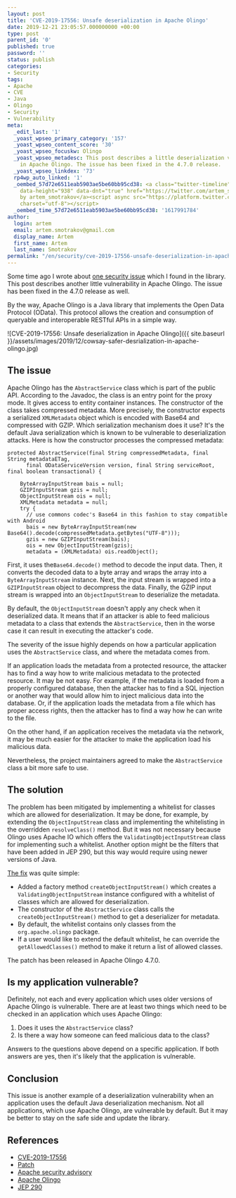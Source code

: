 ```yaml
---
layout: post
title: 'CVE-2019-17556: Unsafe deserialization in Apache Olingo'
date: 2019-12-21 23:05:57.000000000 +00:00
type: post
parent_id: '0'
published: true
password: ''
status: publish
categories:
- Security
tags:
- Apache
- CVE
- Java
- Olingo
- Security
- Vulnerability
meta:
  _edit_last: '1'
  _yoast_wpseo_primary_category: '157'
  _yoast_wpseo_content_score: '30'
  _yoast_wpseo_focuskw: Olingo
  _yoast_wpseo_metadesc: This post describes a little deserialization vulnerability
    in Apache Olingo. The issue has been fixed in the 4.7.0 release.
  _yoast_wpseo_linkdex: '73'
  rp4wp_auto_linked: '1'
  _oembed_57d72e6511eab5903ae5be60bb95cd38: <a class="twitter-timeline" data-width="625"
    data-height="938" data-dnt="true" href="https://twitter.com/artem_smotrakov?ref_src=twsrc%5Etfw">Tweets
    by artem_smotrakov</a><script async src="https://platform.twitter.com/widgets.js"
    charset="utf-8"></script>
  _oembed_time_57d72e6511eab5903ae5be60bb95cd38: '1617991784'
author:
  login: artem
  email: artem.smotrakov@gmail.com
  display_name: Artem
  first_name: Artem
  last_name: Smotrakov
permalink: "/en/security/cve-2019-17556-unsafe-deserialization-in-apache-olingo.html"
---
```

<!-- wp:paragraph -->

Some time ago I wrote about [one security issue](/en/security/cve-2019-17555-dos-via-retry-after-header-in-apache-olingo.html) which I found in the library. This post describes another little vulnerability in Apache Olingo. The issue has been fixed in the 4.7.0 release as well.

<!-- /wp:paragraph -->

<!-- wp:paragraph -->

By the way, Apache Olingo is a Java library that implements the Open Data Protocol (OData). This protocol allows the creation and consumption of queryable and interoperable RESTful APIs in a simple way.

<!-- /wp:paragraph -->

<!-- wp:image {"id":3696,"sizeSlug":"large","className":"noborder"} -->

![CVE-2019-17556: Unsafe deserialization in Apache Olingo]({{ site.baseurl }}/assets/images/2019/12/cowsay-safer-desrialization-in-apache-olingo.jpg)

<!-- /wp:image -->

<!-- wp:more -->  
<!--more-->  
<!-- /wp:more -->

<!-- wp:heading -->

## The issue

<!-- /wp:heading -->

<!-- wp:paragraph -->

Apache Olingo has the `AbstractService` class which is part of the public API. According to the Javadoc, the class is an entry point for the proxy mode. It gives access to entity container instances. The constructor of the class takes compressed metadata. More precisely, the constructor expects a serialized `XMLMetadata` object which is encoded with Base64 and compressed with GZIP. Which serialization mechanism does it use? It's the default Java serialization which is known to be vulnerable to deserialization attacks. Here is how the constructor processes the compressed metadata:

<!-- /wp:paragraph -->

<!-- wp:code {"className":"console"} -->

```
protected AbstractService(final String compressedMetadata, final String metadataETag,
      final ODataServiceVersion version, final String serviceRoot, final boolean transactional) {

    ByteArrayInputStream bais = null;
    GZIPInputStream gzis = null;
    ObjectInputStream ois = null;
    XMLMetadata metadata = null;
    try {
      // use commons codec's Base64 in this fashion to stay compatible with Android
      bais = new ByteArrayInputStream(new Base64().decode(compressedMetadata.getBytes("UTF-8")));
      gzis = new GZIPInputStream(bais);
      ois = new ObjectInputStream(gzis);
      metadata = (XMLMetadata) ois.readObject();
```

<!-- /wp:code -->

<!-- wp:paragraph -->

First, it uses the`Base64.decode()` method to decode the input data. Then, it converts the decoded data to a byte array and wraps the array into a `ByteArrayInputStream` instance. Next, the input stream is wrapped into a `GZIPInputStream` object to decompress the data. Finally, the GZIP input stream is wrapped into an `ObjectInputStream` to deserialize the metadata.

<!-- /wp:paragraph -->

<!-- wp:paragraph -->

By default, the `ObjectInputStream` doesn't apply any check when it deserialized data. It means that if an attacker is able to feed malicious metadata to a class that extends the `AbstractService`, then in the worse case it can result in executing the attacker's code.

<!-- /wp:paragraph -->

<!-- wp:paragraph -->

The severity of the issue highly depends on how a particular application uses the `AbstractService` class, and where the metadata comes from.

<!-- /wp:paragraph -->

<!-- wp:paragraph -->

If an application loads the metadata from a protected resource, the attacker has to find a way how to write malicious metadata to the protected resource. It may be not easy. For example, if the metadata is loaded from a properly configured database, then the attacker has to find a SQL injection or another way that would allow him to inject malicious data into the database. Or, if the application loads the metadata from a file which has proper access rights, then the attacker has to find a way how he can write to the file.

<!-- /wp:paragraph -->

<!-- wp:paragraph -->

On the other hand, if an application receives the metadata via the network, it may be much easier for the attacker to make the application load his malicious data.

<!-- /wp:paragraph -->

<!-- wp:paragraph -->

Nevertheless, the project maintainers agreed to make the `AbstractService` class a bit more safe to use.

<!-- /wp:paragraph -->

<!-- wp:heading -->

## The solution

<!-- /wp:heading -->

<!-- wp:paragraph -->

The problem has been mitigated by implementing a whitelist for classes which are allowed for deserialization. It may be done, for example, by extending the `ObjectInputStream` class and implementing the whitelisting in the overridden `resolveClass()` method. But it was not necessary because Olingo uses Apache IO which offers the `ValidatingObjectInputStream` class for implementing such a whitelist. Another option might be the filters that have been added in JEP 290, but this way would require using newer versions of Java.

<!-- /wp:paragraph -->

<!-- wp:paragraph -->

[The fix](https://github.com/apache/olingo-odata4/pull/60/files) was quite simple:

<!-- /wp:paragraph -->

<!-- wp:list -->

- Added a factory method `createObjectInputStream()` which creates a `ValidatingObjectInputStream` instance configured with a whitelist of classes which are allowed for deserialization.
- The constructor of the `AbstractService` class calls the `createObjectInputStream()` method to get a deserializer for metadata.
- By default, the whitelist contains only classes from the `org.apache.olingo` package.
- If a user would like to extend the default whitelist, he can override the `getAllowedClasses()` method to make it return a list of allowed classes.

<!-- /wp:list -->

<!-- wp:paragraph -->

The patch has been released in Apache Olingo 4.7.0.

<!-- /wp:paragraph -->

<!-- wp:heading -->

## Is my application vulnerable?

<!-- /wp:heading -->

<!-- wp:paragraph -->

Definitely, not each and every application which uses older versions of Apache Olingo is vulnerable. There are at least two things which need to be checked in an application which uses Apache Olingo:

<!-- /wp:paragraph -->

<!-- wp:list {"ordered":true} -->

1. Does it uses the `AbstractService` class?
2. Is there a way how someone can feed malicious data to the class?

<!-- /wp:list -->

<!-- wp:paragraph -->

Answers to the questions above depend on a specific application. If both answers are yes, then it's likely that the application is vulnerable.

<!-- /wp:paragraph -->

<!-- wp:heading -->

## Conclusion

<!-- /wp:heading -->

<!-- wp:paragraph -->

This issue is another example of a deserialization vulnerability when an application uses the default Java deserialization mechanism. Not all applications, which use Apache Olingo, are vulnerable by default. But it may be better to stay on the safe side and update the library.

<!-- /wp:paragraph -->

<!-- wp:heading -->

## References

<!-- /wp:heading -->

<!-- wp:list -->

- [CVE-2019-17556](https://nvd.nist.gov/vuln/detail/CVE-2019-17556)
- [Patch](https://github.com/apache/olingo-odata4/pull/60)
- [Apache security advisory](https://mail-archives.apache.org/mod_mbox/olingo-user/201912.mbox/%3CCAGSZ4d4vbSYaVh3aUWAvcVHK2qcFxxCZd3WAx3xbwZXskPX8nw%40mail.gmail.com%3E)
- [Apache Olingo](https://olingo.apache.org/)
- [JEP 290](https://openjdk.java.net/jeps/290)

<!-- /wp:list -->


